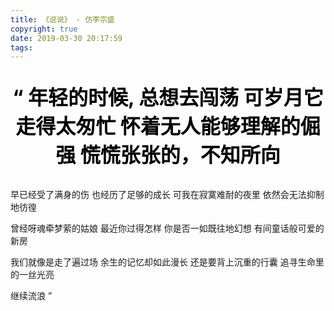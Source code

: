 ```yaml
---
title: 《说说》 - 仿李宗盛
copyright: true
date: 2019-03-30 20:17:59
tags:
---
```


<p align="center" style="font-weight:bolder;color:#000000;font-size:2rem;">
“
年轻的时候, 总想去闯荡
可岁月它走得太匆忙
怀着无人能够理解的倔强
慌慌张张的，不知所向

早已经受了满身的伤
也经历了足够的成长
可我在寂寞难耐的夜里
依然会无法抑制地彷徨

曾经呀魂牵梦萦的姑娘
最近你过得怎样
你是否一如既往地幻想
有间童话般可爱的新房

我们就像是走了遍过场
余生的记忆却如此漫长
还是要背上沉重的行囊
追寻生命里的一丝光亮

继续流浪
”

</p>
